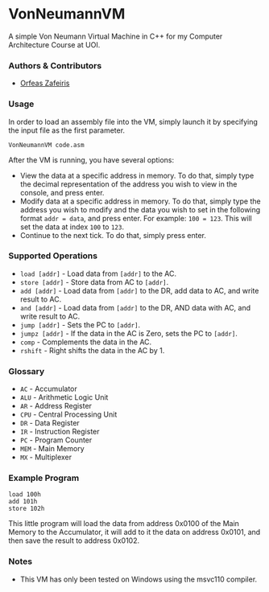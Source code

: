 # VonNeumannVM
A simple Von Neumann Virtual Machine in C++ for my Computer Architecture Course at UOI.

### Authors & Contributors

 - [Orfeas Zafeiris][1]

### Usage
In order to load an assembly file into the VM, simply launch it by specifying the input file as the first parameter.

    VonNeumannVM code.asm
    
After the VM is running, you have several options:

 - View the data at a specific address in memory. To do that, simply type the decimal representation of the address you wish to view in the console, and press enter.
 - Modify data at a specific address in memory. To do that, simply type the address you wish to modify and the data you wish to set in the following format `addr = data`, and press enter. For example: `100 = 123`. This will set the data at index `100` to `123`.
 - Continue to the next tick. To do that, simply press enter.
 
### Supported Operations

 - `load [addr]` - Load data from `[addr]` to the AC.
 - `store [addr]` - Store data from AC to `[addr]`.
 - `add [addr]` - Load data from `[addr]` to the DR, add data to AC, and write result to AC. 
 - `and [addr]` - Load data from `[addr]` to the DR, AND data with AC, and write result to AC. 
 - `jump [addr]` - Sets the PC to `[addr]`.
 - `jumpz [addr]` - If the data in the AC is Zero, sets the PC to `[addr]`.
 - `comp` - Complements the data in the AC.
 - `rshift` - Right shifts the data in the AC by 1.

### Glossary

 - `AC` - Accumulator
 - `ALU` - Arithmetic Logic Unit
 - `AR` - Address Register
 - `CPU` - Central Processing Unit
 - `DR` - Data Register
 - `IR` - Instruction Register
 - `PC` - Program Counter
 - `MEM` - Main Memory
 - `MX` - Multiplexer

### Example Program

    load 100h
    add 101h
    store 102h
    
This little program will load the data from address 0x0100 of the Main Memory to the Accumulator, it will add to it the data on address 0x0101, and then save the result to address 0x0102. 
 
### Notes

 - This VM has only been tested on Windows using the msvc110 compiler.


  [1]: https://github.com/OrfeasZ